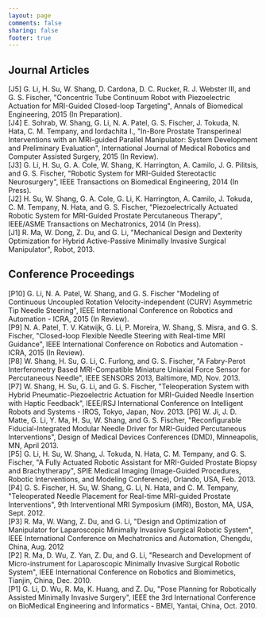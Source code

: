 ```yaml
---
layout: page
comments: false 
sharing: false
footer: true
---
```


## Journal Articles
[J5] G. Li, H. Su, W. Shang, D. Cardona, D. C. Rucker, R. J. Webster III, and G. S. Fischer, "Concentric Tube Continuum Robot with Piezoelectric Actuation for MRI-Guided Closed-loop Targeting", Annals of Biomedical Engineering, 2015 (In Preparation).  
[J4] E. Sohrab, W. Shang, G. Li, N. A. Patel, G. S. Fischer, J. Tokuda, N. Hata, C. M. Tempany, and Iordachita I., "In-Bore Prostate Transperineal Interventions with an MRI-guided Parallel Manipulator: System Development and Preliminary Evaluation", International Journal of Medical Robotics and Computer Assisted Surgery, 2015 (In Review).  
[J3] G. Li, H. Su, G. A. Cole, W. Shang, K. Harrington, A. Camilo, J. G. Pilitsis, and G. S. Fischer, "Robotic System for MRI-Guided Stereotactic Neurosurgery", IEEE Transactions on Biomedical Engineering, 2014 (In Press).  
[J2] H. Su, W. Shang, G. A. Cole, G. Li, K. Harrington, A. Camilo, J. Tokuda, C. M. Tempany, N. Hata, and G. S. Fischer, "Piezoelectrically Actuated Robotic System for MRI-Guided Prostate Percutaneous Therapy", IEEE/ASME Transactions on Mechatronics, 2014 (In Press).  
[J1] R. Ma, W. Dong, Z. Du, and G. Li, "Mechanical Design and Dexterity Optimization for Hybrid Active-Passive Minimally Invasive Surgical Manipulator", Robot, 2013. 

## Conference Proceedings
[P10] G. Li, N. A. Patel, W. Shang, and G. S. Fischer "Modeling of Continuous Uncoupled Rotation Velocity-independent (CURV) Asymmetric Tip Needle Steering", IEEE International Conference on Robotics and Automation - ICRA, 2015 (In Review).  
[P9] N. A. Patel, T. V. Katwijk, G. Li, P. Moreira, W. Shang, S. Misra, and G. S. Fischer, "Closed-loop Flexible Needle Steering with Real-time MRI Guidance", IEEE International Conference on Robotics and Automation - ICRA, 2015 (In Review).  
[P8] W. Shang, H. Su, G. Li, C. Furlong, and G. S. Fischer, "A Fabry-Perot Interferometry Based MRI-Compatible Miniature Uniaxial Force Sensor for Percutaneous Needle", IEEE SENSORS 2013, Baltimore, MD, Nov. 2013.  
[P7] W. Shang, H. Su, G. Li, and G. S. Fischer, "Teleoperation System with Hybrid Pneumatic-Piezoelectric Actuation for MRI-Guided Needle Insertion with Haptic Feedback", IEEE/RSJ International Conference on Intelligent Robots and Systems - IROS, Tokyo, Japan, Nov. 2013. 
[P6] W. Ji, J. D. Matte, G. Li, Y. Ma, H. Su, W. Shang, and G. S. Fischer, "Reconfigurable Fiducial-Integrated Modular Needle Driver for MRI-Guided Percutaneous Interventions", Design of Medical Devices Conferences (DMD), Minneapolis, MN, April 2013.  
[P5] G. Li, H. Su, W. Shang, J. Tokuda, N. Hata, C. M. Tempany, and G. S. Fischer, "A Fully Actuated Robotic Assistant for MRI-Guided Prostate Biopsy and Brachytherapy", SPIE Medical Imaging (Image-Guided Procedures, Robotic Interventions, and Modeling Conference), Orlando, USA, Feb. 2013.  
[P4] G. S. Fischer, H. Su, W. Shang, G. Li, N. Hata, and C. M. Tempany, "Teleoperated Needle Placement for Real-time MRI-guided Prostate Interventions", 9th Interventional MRI Symposium (iMRI), Boston, MA, USA, Sept. 2012.  
[P3] R. Ma, W. Wang, Z. Du, and G. Li, "Design and Optimization of Manipulator for Laparoscopic Minimally Invasive Surgical Robotic System", IEEE International Conference on Mechatronics and Automation, Chengdu, China, Aug. 2012  
[P2] R. Ma, D. Wu, Z. Yan, Z. Du, and G. Li, "Research and Development of Micro-instrument for Laparoscopic Minimally Invasive Surgical Robotic System", IEEE International Conference on Robotics and Biomimetics, Tianjin, China, Dec. 2010.  
[P1] G. Li, D. Wu, R. Ma, K. Huang, and Z. Du, "Pose Planning for Robotically Assisted Minimally Invasive Surgery", IEEE the 3rd International Conference on BioMedical Engineering and Informatics - BMEI, Yantai, China, Oct. 2010. 